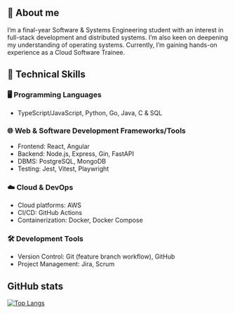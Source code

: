 ## 👋 About me
I’m a final-year Software & Systems Engineering student with an interest in full-stack development and distributed systems. I’m also keen on deepening my understanding of operating systems. Currently, I’m gaining hands-on experience as a Cloud Software Trainee.

## 🚀 Technical Skills

### 🖥️ Programming Languages
- TypeScript/JavaScript, Python, Go, Java, C & SQL

### 🌐 Web & Software Development Frameworks/Tools
- Frontend: React, Angular
- Backend: Node.js, Express, Gin, FastAPI
- DBMS: PostgreSQL, MongoDB
- Testing: Jest, Vitest, Playwright

### ☁️ Cloud & DevOps
- Cloud platforms: AWS
- CI/CD: GitHub Actions
- Containerization: Docker, Docker Compose

### 🛠️ Development Tools
- Version Control: Git (feature branch workflow), GitHub
- Project Management: Jira, Scrum

<!-- Old skill icons:
<p float="left">
    <img src="./icons/typescript.svg" alt="TypeScript" width="50" height="50">
    <img src="./icons/javascript.svg" alt="JavaScript" width="50" height="50">
    <img src="./icons/nodedotjs.svg" alt="Nodejs" width="50" height="50">
    <img src="./icons/express.svg" alt="Express" width="50" height="50">
    <img src="./icons/react.svg" alt="React" width="50" height="50">
    <img src="./icons/angular.svg" alt="Angular" width="50" height="50">
    <img src="./icons/python.svg" alt="Python" width="50" height="50">
    <img src="./icons/openjdk.svg" alt="Java" width="50" height="50">
    <img src="./icons/go.svg" alt="Golang" width="50" height="50">
    <img src="./icons/c.svg" alt="C" width="50" height="50">
    <img src="./icons/html5.svg" alt="HTML5" width="50" height="50">
    <img src="./icons/css3.svg" alt="CSS3" width="50" height="50">
    <img src="./icons/visualbasic.svg" alt="VB" width="50" height="50">
    <img src="./icons/postgresql.svg" alt="PostgreSQL" width="50" height="50">
    <img src="./icons/mongodb.svg" alt="MongoDB" width="50" height="50">
    <img src="./icons/git.svg" alt="Git" width="50" height="50">
    <img src="./icons/github.svg" alt="GitHub" width="50" height="50">
    <img src="./icons/gitlab.svg" alt="GitLab" width="50" height="50">
    <img src="./icons/bitbucket.svg" alt="Bitbucket" width="50" height="50">
    <img src="./icons/jira.svg" alt="Jira" width="50" height="50">
    <img src="./icons/postman.svg" alt="Postman" width="50" height="50">
    <img src="./icons/docker.svg" alt="Docker" width="50" height="50">
</p>
-->

## GitHub stats

<!-- Themes:
    - holi
    - tokyonight
    - transparent
-->

[![Top Langs](https://github-readme-stats.vercel.app/api/top-langs/?username=Neniuk&theme=transparent&hide_border=false&include_all_commits=true&count_private=true&layout=compact)](https://github.com/Neniuk/github-readme-stats)
